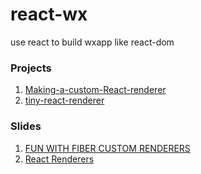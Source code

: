 # react-wx
use react to build wxapp like react-dom

### Projects
1. [Making-a-custom-React-renderer](https://github.com/nitin42/Making-a-custom-React-renderer)
2. [tiny-react-renderer](https://github.com/iamdustan/tiny-react-renderer)

### Slides
1. [FUN WITH FIBER CUSTOM RENDERERS](http://reactamsterdam.surge.sh/#/2)
2. [React Renderers](http://iamdustan.com/react-renderers/)
